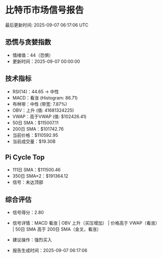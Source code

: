 # 比特币市场信号报告

最后更新时间: 2025-09-07 06:17:06 UTC

## 恐慌与贪婪指数
- 情绪值：44（恐惧）
- 更新时间：2025-09-07 00:00:00

## 技术指标
- RSI(14)：44.65 → 中性
- MACD：看涨 (Histogram: 86.71)
- 布林带：中性 (带宽: 7.87%)
- OBV：上升 (值: 41681324225)
- VWAP：高于VWAP (值: $102426.41)
- 50日 SMA：$115007.11
- 200日 SMA：$101742.76
- 当前价格：$110592.95
- 当前成交量：$19.30B

## Pi Cycle Top
- 111日 SMA：$111500.46
- 350日 SMA×2：$191364.12
- 信号：未达顶部

## 综合评估
- 信号得分：2.80
- 信号详情：MACD 看涨 | OBV 上升（买压增加） | 价格高于 VWAP（看涨） | 50日 SMA 高于 200日 SMA（金叉，看涨）
- 建议操作：强烈买入

- 报告生成时间：2025-09-07 06:17:06